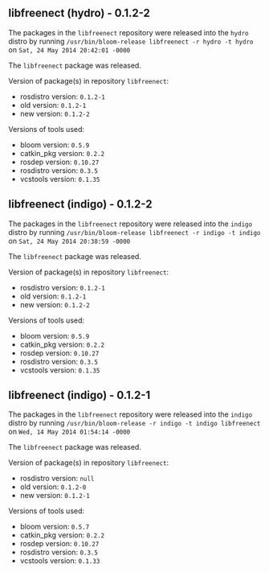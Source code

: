 ## libfreenect (hydro) - 0.1.2-2

The packages in the `libfreenect` repository were released into the `hydro` distro by running `/usr/bin/bloom-release libfreenect -r hydro -t hydro` on `Sat, 24 May 2014 20:42:01 -0000`

The `libfreenect` package was released.

Version of package(s) in repository `libfreenect`:
- rosdistro version: `0.1.2-1`
- old version: `0.1.2-1`
- new version: `0.1.2-2`

Versions of tools used:
- bloom version: `0.5.9`
- catkin_pkg version: `0.2.2`
- rosdep version: `0.10.27`
- rosdistro version: `0.3.5`
- vcstools version: `0.1.35`


## libfreenect (indigo) - 0.1.2-2

The packages in the `libfreenect` repository were released into the `indigo` distro by running `/usr/bin/bloom-release libfreenect -r indigo -t indigo` on `Sat, 24 May 2014 20:38:59 -0000`

The `libfreenect` package was released.

Version of package(s) in repository `libfreenect`:
- rosdistro version: `0.1.2-1`
- old version: `0.1.2-1`
- new version: `0.1.2-2`

Versions of tools used:
- bloom version: `0.5.9`
- catkin_pkg version: `0.2.2`
- rosdep version: `0.10.27`
- rosdistro version: `0.3.5`
- vcstools version: `0.1.35`


## libfreenect (indigo) - 0.1.2-1

The packages in the `libfreenect` repository were released into the `indigo` distro by running `/usr/bin/bloom-release -r indigo -t indigo libfreenect` on `Wed, 14 May 2014 01:54:14 -0000`

The `libfreenect` package was released.

Version of package(s) in repository `libfreenect`:
- rosdistro version: `null`
- old version: `0.1.2-0`
- new version: `0.1.2-1`

Versions of tools used:
- bloom version: `0.5.7`
- catkin_pkg version: `0.2.2`
- rosdep version: `0.10.27`
- rosdistro version: `0.3.5`
- vcstools version: `0.1.33`


